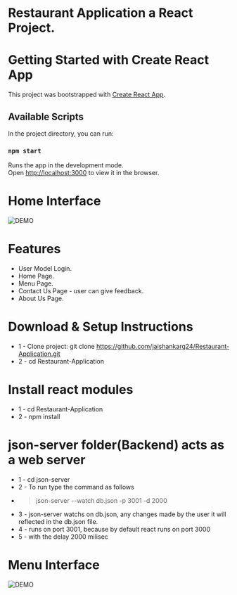 # Restaurant Application a React Project.

# Getting Started with Create React App

This project was bootstrapped with [Create React App](https://github.com/facebook/create-react-app).

## Available Scripts

In the project directory, you can run:

### `npm start`

Runs the app in the development mode.\
Open [http://localhost:3000](http://localhost:3000) to view it in the browser.

# Home Interface
![DEMO](../master/public/assets/images/Home.png)

# Features
* User Model Login.
* Home Page.
* Menu Page.
* Contact Us Page - user can give feedback.
* About Us Page.

# Download & Setup Instructions

* 1 - Clone project: git clone https://github.com/jaishankarg24/Restaurant-Application.git
* 2 - cd Restaurant-Application

# Install react modules
* 1 - cd Restaurant-Application
* 2 - npm install

# json-server folder(Backend) acts as a web server
* 1 - cd json-server
* 2 - To run type the command as follows
*  > json-server --watch db.json -p 3001 -d 2000
* 3 - json-server watchs on db.json, any changes made by the user it will reflected in the db.json file.
* 4 - runs on port 3001, because by default react runs on port 3000
* 5 - with the delay 2000 milisec

# Menu Interface
![DEMO](../master/public/assets/images/Menu.png)











